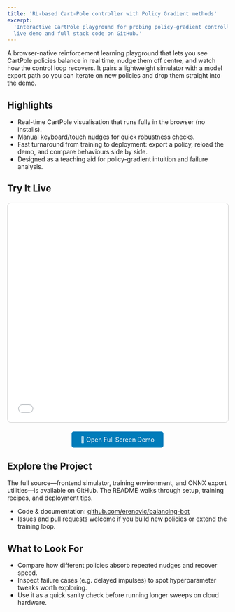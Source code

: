 ```yaml
---
title: 'RL-based Cart-Pole controller with Policy Gradient methods'
excerpt:
  'Interactive CartPole playground for probing policy-gradient controllers, with
  live demo and full stack code on GitHub.'
---
```


A browser-native reinforcement learning playground that lets you see CartPole
policies balance in real time, nudge them off centre, and watch how the control
loop recovers. It pairs a lightweight simulator with a model export path so you
can iterate on new policies and drop them straight into the demo.

## Highlights

- Real-time CartPole visualisation that runs fully in the browser (no installs).
- Manual keyboard/touch nudges for quick robustness checks.
- Fast turnaround from training to deployment: export a policy, reload the demo,
  and compare behaviours side by side.
- Designed as a teaching aid for policy-gradient intuition and failure analysis.

## Try It Live

<div style="text-align: center; margin: 20px 0;">
  <iframe
    src="/assets/demos/rl-cartpole/index.html"
    width="100%"
    height="500px"
    style="border: 1px solid #ccc; border-radius: 8px;"
    frameborder="0">
    Your browser does not support iframes.
    <a href="/assets/demos/rl-cartpole/index.html" target="_blank">Open demo in new window</a>
  </iframe>
</div>

<div style="text-align: center; margin: 10px 0;">
  <a href="/assets/demos/rl-cartpole/index.html" target="_blank" style="display: inline-block; padding: 10px 20px; background-color: #007cba; color: white; text-decoration: none; border-radius: 5px;">🚀 Open Full Screen Demo</a>
</div>

## Explore the Project

The full source—frontend simulator, training environment, and ONNX export
utilities—is available on GitHub. The README walks through setup, training
recipes, and deployment tips.

- Code & documentation:
  [github.com/erenovic/balancing-bot](https://github.com/erenovic/balancing-bot)
- Issues and pull requests welcome if you build new policies or extend the
  training loop.

## What to Look For

- Compare how different policies absorb repeated nudges and recover speed.
- Inspect failure cases (e.g. delayed impulses) to spot hyperparameter tweaks
  worth exploring.
- Use it as a quick sanity check before running longer sweeps on cloud hardware.
